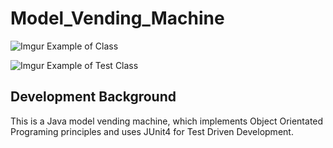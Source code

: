 # Model_Vending_Machine

![Imgur](https://i.imgur.com/As3rDIG.png)
Example of Class

![Imgur](https://i.imgur.com/As3rDIG.png)
Example of Test Class

## Development Background   
This is a Java model vending machine, which implements Object Orientated Programing principles and uses JUnit4 for Test Driven Development.
 
